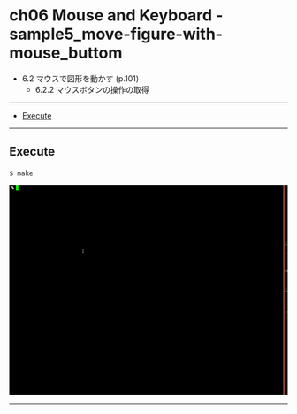 # ch06 Mouse and Keyboard - sample5_move-figure-with-mouse_buttom

- 6.2 マウスで図形を動かす (p.101)
    - 6.2.2 マウスボタンの操作の取得

---

- [Execute](#Execute)

---


## Execute

```
$ make
```

![](./img/execute1.gif)

---

